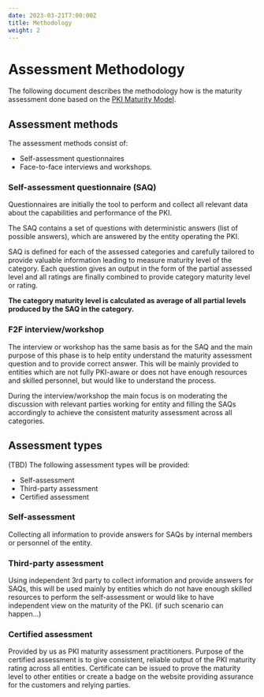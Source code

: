 ```yaml
---
date: 2023-03-21T7:00:00Z
title: Methodology
weight: 2
---
```


# Assessment Methodology

The following document describes the methodology how is the maturity assessment done based on the [PKI Maturity Model](../model/).

## Assessment methods

The assessment methods consist of:
- Self-assessment questionnaires
- Face-to-face interviews and workshops.

### Self-assessment questionnaire (SAQ)

Questionnaires are initially the tool to perform and collect all relevant data about the capabilities and performance of the PKI.

The SAQ contains a set of questions with deterministic answers (list of possible answers), which are answered by the entity operating the PKI.

SAQ is defined for each of the assessed categories and carefully tailored to provide valuable information leading to measure maturity level of the category. Each question gives an output in the form of the partial assessed level and all ratings are finally combined to provide category maturity level or rating.

**The category maturity level is calculated as average of all partial levels produced by the SAQ in the category.**

### F2F interview/workshop

The interview or workshop has the same basis as for the SAQ and the main purpose of this phase is to help entity understand the maturity assessment question and to provide correct answer. This will be mainly provided to entities which are not fully PKI-aware or does not have enough resources and skilled personnel, but would like to understand the process.

During the interview/workshop the main focus is on moderating the discussion with relevant parties working for entity and filling the SAQs accordingly to achieve the consistent maturity assessment across all categories.

## Assessment types

(TBD)
The following assessment types will be provided:
- Self-assessment
- Third-party assessment
- Certified assessment

### Self-assessment

Collecting all information to provide answers for SAQs by internal members or personnel of the entity.

### Third-party assessment

Using independent 3rd party to collect information and provide answers for SAQs, this will be used mainly by entities which do not have enough skilled resources to perform the self-assessment or would like to have independent view on the maturity of the PKI. (if such scenario can happen...)

### Certified assessment

Provided by us as PKI maturity assessment practitioners. Purpose of the certified assessment is to give consistent, reliable output of the PKI maturity rating across all entities. Certificate can be issued to prove the maturity level to other entities or create a badge on the website providing assurance for the customers and relying parties.